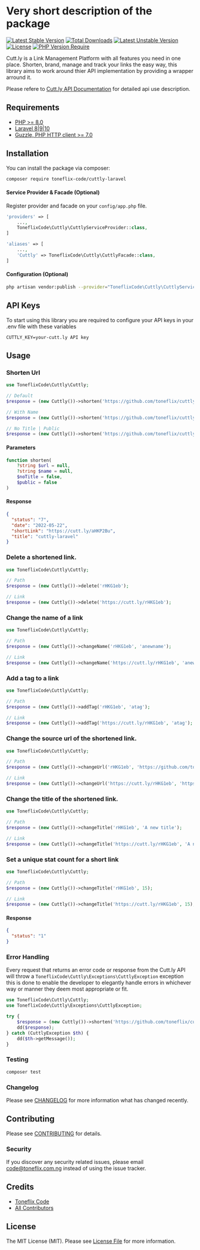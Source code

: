 # Very short description of the package

[![Latest Stable Version](http://poser.pugx.org/toneflix-code/cuttly-laravel/v)](https://packagist.org/packages/toneflix-code/cuttly-laravel) [![Total Downloads](http://poser.pugx.org/toneflix-code/cuttly-laravel/downloads)](https://packagist.org/packages/toneflix-code/cuttly-laravel) [![Latest Unstable Version](http://poser.pugx.org/toneflix-code/cuttly-laravel/v/unstable)](https://packagist.org/packages/toneflix-code/cuttly-laravel) [![License](http://poser.pugx.org/toneflix-code/cuttly-laravel/license)](https://packagist.org/packages/toneflix-code/cuttly-laravel) [![PHP Version Require](http://poser.pugx.org/toneflix-code/cuttly-laravel/require/php)](https://packagist.org/packages/toneflix-code/cuttly-laravel)

Cutt.ly is a Link Management Platform with all features you need in one place. Shorten, brand, manage and track your links the easy way, this library aims to work around thier API implementation by providing a wrapper arround it.

Please refere to [Cutt.ly API Documentation](https://cutt.ly/cuttly-api) for detailed api use description.

## Requirements

- [PHP >= 8.0](http://php.net/)
- [Laravel 8|9|10](https://github.com/laravel/framework)
- [Guzzle, PHP HTTP client >= 7.0](https://github.com/guzzle/guzzle)

## Installation

You can install the package via composer:

```bash
composer require toneflix-code/cuttly-laravel
```

#### Service Provider & Facade (Optional)

Register provider and facade on your `config/app.php` file.

```php
'providers' => [
    ...,
    ToneflixCode\Cuttly\CuttlyServiceProvider::class,
]

'aliases' => [
    ...,
    'Cuttly' => ToneflixCode\Cuttly\CuttlyFacade::class,
]
```

#### Configuration (Optional)

```bash
php artisan vendor:publish --provider="ToneflixCode\Cuttly\CuttlyServiceProvider"
```

## API Keys

To start using this library you are required to configure your API keys in your .env file with these variables

```
CUTTLY_KEY=your-cutt.ly API key
```

## Usage

### Shorten Url

```php
use ToneflixCode\Cuttly\Cuttly;

// Default
$response = (new Cuttly())->shorten('https://github.com/toneflix/cuttly-laravel');

// With Name
$response = (new Cuttly())->shorten('https://github.com/toneflix/cuttly-laravel', 'cuttly-laravel');

// No Title | Public
$response = (new Cuttly())->shorten('https://github.com/toneflix/cuttly-laravel', 'cuttly-laravel', true, true);
```

#### Parameters

```php
function shorten(
    ?string $url = null,
    ?string $name = null,
    $noTitle = false,
    $public = false
)
```

#### Response

```json
{
  "status": "7",
  "date": "2022-05-22",
  "shortLink": "https://cutt.ly/aHKP2Bu",
  "title": "cuttly-laravel"
}
```

### Delete a shortened link.

```php
use ToneflixCode\Cuttly\Cuttly;

// Path
$response = (new Cuttly())->delete('rHKG1eb');

// Link
$response = (new Cuttly())->delete('https://cutt.ly/rHKG1eb');
```

### Change the name of a link

```php
use ToneflixCode\Cuttly\Cuttly;

// Path
$response = (new Cuttly())->changeName('rHKG1eb', 'anewname');

// Link
$response = (new Cuttly())->changeName('https://cutt.ly/rHKG1eb', 'anewname');
```

### Add a tag to a link

```php
use ToneflixCode\Cuttly\Cuttly;

// Path
$response = (new Cuttly())->addTag('rHKG1eb', 'atag');

// Link
$response = (new Cuttly())->addTag('https://cutt.ly/rHKG1eb', 'atag');
```

### Change the source url of the shortened link.

```php
use ToneflixCode\Cuttly\Cuttly;

// Path
$response = (new Cuttly())->changeUrl('rHKG1eb', 'https://github.com/toneflix-code/cuttly-laravel');

// Link
$response = (new Cuttly())->changeUrl('https://cutt.ly/rHKG1eb', 'https://github.com/toneflix-code/cuttly-laravel');
```

### Change the title of the shortened link.

```php
use ToneflixCode\Cuttly\Cuttly;

// Path
$response = (new Cuttly())->changeTitle('rHKG1eb', 'A new title');

// Link
$response = (new Cuttly())->changeTitle('https://cutt.ly/rHKG1eb', 'A new title');
```

### Set a unique stat count for a short link

```php
use ToneflixCode\Cuttly\Cuttly;

// Path
$response = (new Cuttly())->changeTitle('rHKG1eb', 15);

// Link
$response = (new Cuttly())->changeTitle('https://cutt.ly/rHKG1eb', 15);
```

#### Response

```json
{
  "status": "1"
}
```

### Error Handling

Every request that returns an error code or response from the Cutt.ly API will throw a `ToneflixCode\Cuttly\Exceptions\CuttlyException` exception this is done to enable the developer to elegantly handle errors in whichever way or manner they deem most appropriate or fit.

```php
use ToneflixCode\Cuttly\Cuttly;
use ToneflixCode\Cuttly\Exceptions\CuttlyException;

try {
    $response = (new Cuttly())->shorten('https://github.com/toneflix/cuttly-laravel');
    dd($response);
} catch (CuttlyException $th) {
    dd($th->getMessage());
}
```

### Testing

```bash
composer test
```

### Changelog

Please see [CHANGELOG](CHANGELOG.md) for more information what has changed recently.

## Contributing

Please see [CONTRIBUTING](CONTRIBUTING.md) for details.

### Security

If you discover any security related issues, please email code@toneflix.com.ng instead of using the issue tracker.

## Credits

- [Toneflix Code](https://github.com/toneflix)
- [All Contributors](../../contributors)

## License

The MIT License (MIT). Please see [License File](LICENSE.md) for more information.
